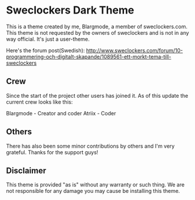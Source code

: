Sweclockers Dark Theme
======================

This is a theme created by me, Blargmode, a member of sweclockers.com. This theme is not requested by the owners of sweclockers and is not in any way official. It's just a user-theme.

Here's the forum post(Swedish): http://www.sweclockers.com/forum/10-programmering-och-digitalt-skapande/1089561-ett-morkt-tema-till-sweclockers

Crew
----
Since the start of the project other users has joined it.
As of this update the current crew looks like this:

  Blargmode	- Creator and coder
  Atriix		- Coder

Others
------
There has also been some minor contributions by others and I'm very grateful.
Thanks for the support guys!

Disclaimer
----------
This theme is provided "as is" without any warranty or such thing. We are not responsible for any damage you may cause be installing this theme.